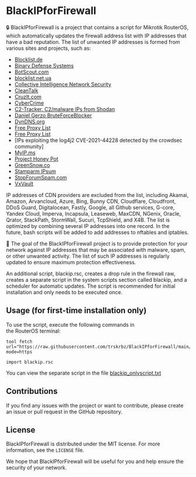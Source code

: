 # BlackIPforFirewall
🔒 BlackIPforFirewall is a project that contains a script for Mikrotik RouterOS, which automatically updates the firewall address list with IP addresses that have a bad reputation. The list of unwanted IP addresses is formed from various sites and projects, such as:
- [Blocklist.de](https://www.blocklist.de/en/index.html)
- [Binary Defense Systems](https://www.binarydefense.com)
- [BotScout.com](http://botscout.com/)
- [blocklist.net.ua](https://blocklist.net.ua/)
- [Collective Intelligence Network Security](http://ciarmy.com/)
- [CleanTalk](https://cleantalk.org/)
- [CruzIt.com](http://www.cruzit.com/wbl.php)
- [CyberCrime](http://cybercrime-tracker.net/)
- [C2-Tracker. C2/malware IPs from Shodan](https://github.com/montysecurity/C2-Tracker/)
- [Daniel Gerzo BruteForceBlocker](https://danger.rulez.sk/index.php/bruteforceblocker/)
- [DynDNS.org](http://security-research.dyndns.org/pub/malware-feeds/)
- [Free Proxy List](http://free-proxy-list.net/)
- [Free Proxy List](http://free-proxy-list.net/)
- [IPs exploiting the log4j2 CVE-2021-44228 detected by the crowdsec community]
- [MyIP.ms](http://myip.ms/)
- [Project Honey Pot](https://www.projecthoneypot.org)
- [GreenSnow.co](https://greensnow.co/)
- [Stamparm IPsum](https://github.com/stamparm/ipsum/)
- [StopForumSpam.com](http://www.stopforumspam.com/)
- [VxVault](http://vxvault.net/)

IP addresses of CDN providers are excluded from the list, including Akamai, Amazon, Arvancloud, Azure, Bing, Bunny CDN, Cloudflare, Cloudfront, DDoS Guard, Digitalocean, Fastly, Google, all Github services, G-core, Yandex Cloud, Imperva, Incapsula, Leaseweb, MaxCDN, NGenix, Oracle, Qrator, StackPath, StormWall, Sucuri, TcpShield, and X4B. The list is optimized by combining several IP addresses into one record. In the future, bash scripts will be added to add addresses to nftables and iptables.

🎯 The goal of the BlackIPforFirewall project is to provide protection for your network against IP addresses that may be associated with malware, spam, or other unwanted activity. The list of such IP addresses is regularly updated to ensure maximum protection effectiveness.

An additional script, blackip.rsc, creates a drop rule in the firewall raw, creates a separate script in the system scripts section called blackip, and a scheduler for automatic updates. The script is recommended for initial installation and only needs to be executed once.

## Usage (for first-time installation only)

To use the script, execute the following commands in the RouterOS terminal:
```Mikrotik_Terminal
tool fetch url="https://raw.githubusercontent.com/trskrbz/BlackIPforFirewall/main/blackip.rsc" mode=https
```
```Mikrotik_Terminal
import blackip.rsc
```
You can view the separate script in the file [blackip_onlyscript.txt](https://github.com/trskrbz/BlackIPforFirewall/blob/main/blackip_onlyscript.txt)

## Contributions

If you find any issues with the project or want to contribute, please create an issue or pull request in the GitHub repository.

## License

BlackIPforFirewall is distributed under the MIT license. For more information, see the `LICENSE` file.

We hope that BlackIPforFirewall will be useful for you and help ensure the security of your network.
